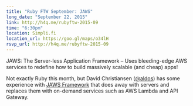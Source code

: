 ```yaml
---
title: "Ruby FTW September: JAWS"
long_date: "September 22, 2015"
link: http://h4q.me/rubyftw-2015-09
time: "6:30pm"
location: Simpli.fi
location_url: https://goo.gl/maps/o34lH
rsvp_url: http://h4q.me/rubyftw-2015-09
---
```



JAWS: The Server-less Application Framework – Uses bleeding-edge AWS services to redefine how to build massively scalable (and cheap) apps!

Not exactly Ruby this month, but David Christiansen ([@aldos](https://twitter.com/aldos)) has some experience with [JAWS Framework](https://github.com/jaws-framework/JAWS) that does away with servers and replaces them with on-demand services such as AWS Lambda and API Gateway.
